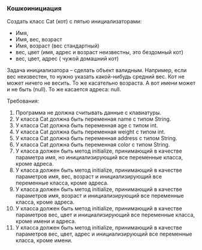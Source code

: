 
### Кошкоинициация

Создать класс Cat (кот) с пятью инициализаторами:
- Имя,
- Имя, вес, возраст
- Имя, возраст (вес стандартный)
- вес, цвет (имя, адрес и возраст неизвестны, это бездомный кот)
- вес, цвет, адрес ( чужой домашний кот)

Задача инициализатора – сделать объект валидным.
Например, если вес неизвестен, то нужно указать какой-нибудь средний вес. Кот не может ничего не весить.
То же касательно возраста. А вот имени может и не быть (null). То же касается адреса: null.


Требования:
1.	Программа не должна считывать данные с клавиатуры.
2.	У класса Cat должна быть переменная name с типом String.
3.	У класса Cat должна быть переменная age с типом int.
4.	У класса Cat должна быть переменная weight с типом int.
5.	У класса Cat должна быть переменная address с типом String.
6.	У класса Cat должна быть переменная color с типом String.
7.	У класса должен быть метод initialize, принимающий в качестве параметра имя, но инициализирующий все переменные класса, кроме адреса.
8.	У класса должен быть метод initialize, принимающий в качестве параметров имя, вес, возраст и инициализирующий все переменные класса, кроме адреса.
9.	У класса должен быть метод initialize, принимающий в качестве параметров имя, возраст и инициализирующий все переменные класса, кроме адреса.
10.	У класса должен быть метод initialize, принимающий в качестве параметров вес, цвет и инициализирующий все переменные класса, кроме имени и адреса.
11.	У класса должен быть метод initialize, принимающий в качестве параметров вес, цвет, адрес и инициализирующий все переменные класса, кроме имени.


